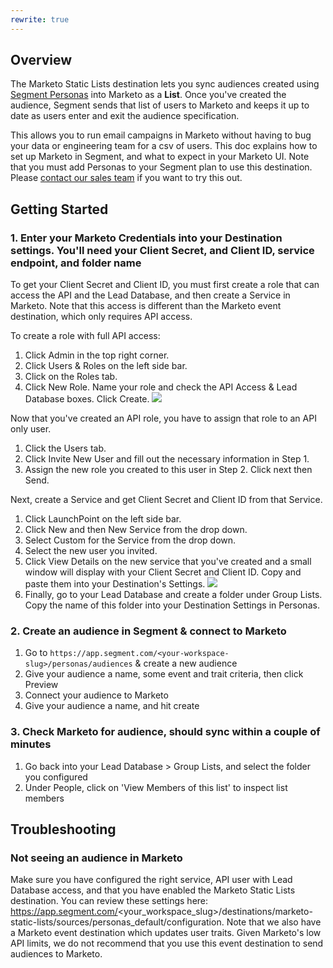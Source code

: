 ```yaml
---
rewrite: true
---
```


## Overview

The Marketo Static Lists destination lets you sync audiences created using [Segment Personas](/docs/personas) into Marketo as a **List**. Once you've created the audience, Segment sends that list of users to Marketo and keeps it up to date as users enter and exit the audience specification.

This allows you to run email campaigns in Marketo without having to bug your data or engineering team for a csv of users. This doc explains how to set up Marketo in Segment, and what to expect in your Marketo UI. Note that you must add Personas to your Segment plan to use this destination. Please [contact our sales team](https://segment.com/contact/demo) if you want to try this out.

## Getting Started

### 1. Enter your Marketo Credentials into your Destination settings. You'll need your Client Secret, and Client ID, service endpoint, and folder name

To get your Client Secret and Client ID, you must first create a role that can access the API and the Lead Database, and then create a Service in Marketo. Note that this access is different than the Marketo event destination, which only requires API access.

To create a role with full API access:

1. Click Admin in the top right corner.
2. Click Users & Roles on the left side bar.
3. Click on the Roles tab.
4. Click New Role. Name your role and check the API Access & Lead Database boxes. Click Create.
![](https://d2mxuefqeaa7sj.cloudfront.net/s_0CECB4C5BE2DE2EC3E89C2B2329005B7605E1BB0AD39D650A563F63DC1401240_1535049072312_Screen+Shot+2018-08-23+at+11.30.37+AM.png)


Now that you've created an API role, you have to assign that role to an API only user.

1. Click the Users tab.
2. Click Invite New User and fill out the necessary information in Step 1.
3. Assign the new role you created to this user in Step 2. Click next then Send.

Next, create a Service and get Client Secret and Client ID from that Service.

1. Click LaunchPoint on the left side bar.
2. Click New and then New Service from the drop down.
3. Select Custom for the Service from the drop down.
4. Select the new user you invited.
5. Click View Details on the new service that you've created and a small window will display with your Client Secret and Client ID. Copy and paste them into your Destination's Settings.
![](https://cloudup.com/c3s0qJ-dDSO+)
6. Finally, go to your Lead Database and create a folder under Group Lists. Copy the name of this folder into your Destination Settings in Personas.


### 2. Create an audience in Segment & connect to Marketo

1. Go to `https://app.segment.com/<your-workspace-slug>/personas/audiences` & create a new audience
2. Give your audience a name, some event and trait criteria, then click Preview
3. Connect your audience to Marketo
4. Give your audience a name, and hit create


### 3. Check Marketo for audience, should sync within a couple of minutes

1. Go back into your Lead Database > Group Lists, and select the folder you configured
2. Under People, click on 'View Members of this list' to inspect list members

## Troubleshooting

### Not seeing an audience in Marketo

Make sure you have configured the right service, API user with Lead Database access, and that you have enabled the Marketo Static Lists destination. You can review these settings here: https://app.segment.com/<your_workspace_slug>/destinations/marketo-static-lists/sources/personas_default/configuration. Note that we also have a Marketo event destination which updates user traits. Given Marketo's low API limits, we do not recommend that you use this event destination to send audiences to Marketo.
